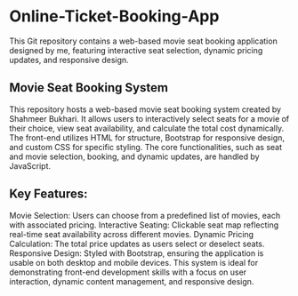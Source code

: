 # Online-Ticket-Booking-App
This Git repository contains a web-based movie seat booking application designed by me, featuring interactive seat selection, dynamic pricing updates, and responsive design.

## Movie Seat Booking System
This repository hosts a web-based movie seat booking system created by Shahmeer Bukhari. It allows users to interactively select seats for a movie of their choice, view seat availability, and calculate the total cost dynamically. The front-end utilizes HTML for structure, Bootstrap for responsive design, and custom CSS for specific styling. The core functionalities, such as seat and movie selection, booking, and dynamic updates, are handled by JavaScript.

## Key Features:

Movie Selection: Users can choose from a predefined list of movies, each with associated pricing.
Interactive Seating: Clickable seat map reflecting real-time seat availability across different movies.
Dynamic Pricing Calculation: The total price updates as users select or deselect seats.
Responsive Design: Styled with Bootstrap, ensuring the application is usable on both desktop and mobile devices.
This system is ideal for demonstrating front-end development skills with a focus on user interaction, dynamic content management, and responsive design.